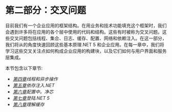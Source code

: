 # 第二部分：交叉问题

目前我们有一个企业应用的框架结构。在用业务和技术功能填充这个框架时，我们会遇到许多将在应用的各个层中使用的代码和结构。这些有时被称为交叉问题。这些交叉问题包括线程、集合、日志、缓存、配置、网络和依赖注入。在这一部分，我们将从的角度快速回顾这些基本原理.NET 5 和企业应用。在每一章中，我们将学习这些交叉关注点如何构成企业应用的构建块，以及它们如何与用户界面和服务层集成。

本节包含以下章节:

*   [*第四章*](04.html#_idTextAnchor073)*线程和异步操作*
*   [*第五章*](05.html#_idTextAnchor110)*依存注入.NET*
*   [*第六章*](06.html#_idTextAnchor125)*配置中。净芯*
*   [*第七章*](07.html#_idTextAnchor141)*登陆.NET 5*
*   [*第八章*](08.html#_idTextAnchor156)*理解缓存*